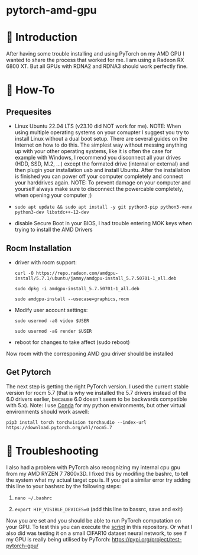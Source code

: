 # pytorch-amd-gpu

# 📖 Introduction

After having some trouble installing and using PyTorch on my AMD GPU I wanted to share the process that worked for me. I am using a Radeon RX 6800 XT. But all GPUs with RDNA2 and RDNA3 should work perfectly fine.

# 🔧 How-To
## Prequesites

- Linux Ubuntu 22.04 LTS (v23.10 did NOT work for me). NOTE: When using multiple operating systems on your comupter I suggest you try to install Linux without a dual boot setup. There are several guides on the Internet on how to do this. The simplest way without messing anything up with your other operating systems, like it is often the case for example with Windows, I recommend you disconnect all your drives (HDD, SSD, M.2, ...) except the formated drive (internal or external) and then plugin your installation usb and install Ubuntu. After the installation is finished you can power off your computer completely and connect your harddrives again. NOTE: To prevent damage on your computer and yourself always make sure to disconnect the powercable completely, when opening your computer ;) <br>

-  `` sudo apt update && sudo apt install -y git python3-pip python3-venv python3-dev libstdc++-12-dev ``<br>
  
- disable Secure Boot in your BIOS, I had trouble entering MOK keys when trying to install the AMD Drivers

## Rocm Installation
- driver with rocm support:<br>

  ``curl -O https://repo.radeon.com/amdgpu-install/5.7.1/ubuntu/jammy/amdgpu-install_5.7.50701-1_all.deb``<br>

  ``sudo dpkg -i amdgpu-install_5.7.50701-1_all.deb ``<br>

  ``sudo amdgpu-install --usecase=graphics,rocm``<br>
- Modify user account settings:<br>

  ``sudo usermod -aG video $USER``<br>


  ``sudo usermod -aG render $USER``<br>
- reboot for changes to take affect (sudo reboot)<br>

Now rocm with the corresponing AMD gpu driver should be installed

## Get Pytorch

The next step is getting the right PyTorch version. I used the current stable version for rocm 5.7 (that is why we installed the 5.7 drivers instead of the 6.0 drivers earlier, because 6.0 doesn't seem to be backwards compatible with 5.x). Note: I use [Conda](https://www.anaconda.com/download) for my python environments, but other virtual environments should work aswell:

`` pip3 install torch torchvision torchaudio --index-url https://download.pytorch.org/whl/rocm5.7 ``

# 🐛 Troubleshooting

I also had a problem with PyTorch also recognizing my internal cpu gpu from my AMD RYZEN 7 7800x3D. I fixed this by modifing the bashrc, to tell the system what my actual target cpu is. If you get a similar error try adding this line to your bashsrc by the following steps:

1) ``nano ~/.bashrc``

2) ``export HIP_VISIBLE_DEVICES=0`` (add this line to bassrc, save and exit)

Now you are set and you should be able to run PyTorch computation on your GPU. To test this you can execute the [script](https://github.com/WobiWanKenobi/pytorch-amd-gpu/blob/main/test_your_rocm.py) in this repository. Or what I also did was testing it on a small CIFAR10 dataset neural network, to see if my GPU is really being utilised by PyTorch: https://pypi.org/project/test-pytorch-gpu/
 

